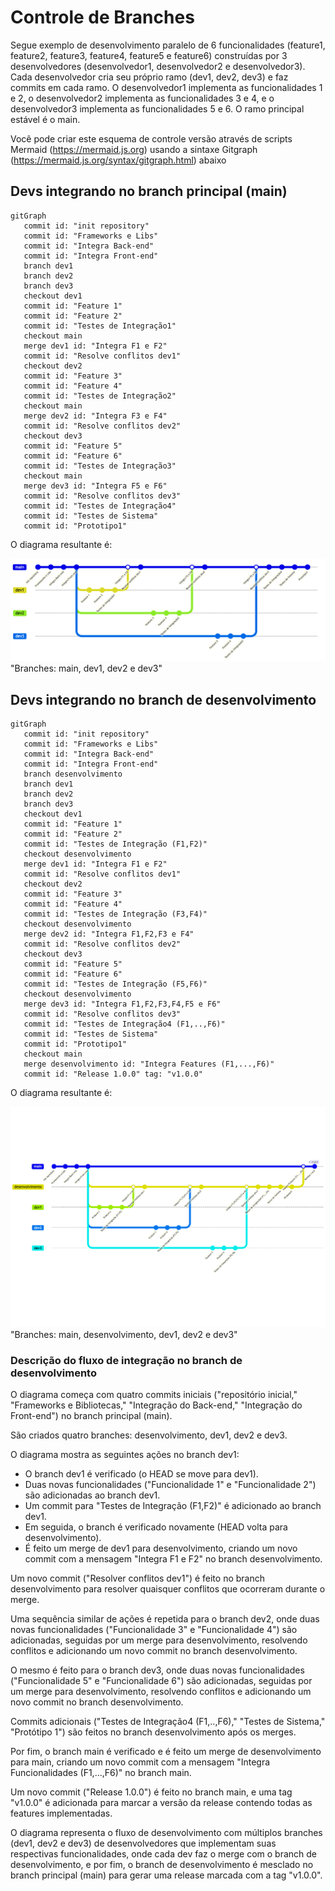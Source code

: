 # Controle de Branches

Segue exemplo de desenvolvimento paralelo de 6 funcionalidades (feature1, feature2, feature3, feature4, feature5 e feature6) construídas por 3 desenvolvedores (desenvolvedor1, desenvolvedor2 e desenvolvedor3). Cada desenvolvedor cria seu próprio ramo (dev1, dev2, dev3) e faz commits em cada ramo. O desenvolvedor1 implementa as funcionalidades 1 e 2, o desenvolvedor2 implementa as funcionalidades 3 e 4, e o desenvolvedor3 implementa as funcionalidades 5 e 6. O ramo principal estável é o main.

Você pode criar este esquema de controle versão através de scripts Mermaid (https://mermaid.js.org) usando a sintaxe Gitgraph (https://mermaid.js.org/syntax/gitgraph.html) abaixo

## Devs integrando no branch principal (main)

```
gitGraph
   commit id: "init repository"
   commit id: "Frameworks e Libs"
   commit id: "Integra Back-end"
   commit id: "Integra Front-end"
   branch dev1
   branch dev2
   branch dev3
   checkout dev1
   commit id: "Feature 1"
   commit id: "Feature 2"
   commit id: "Testes de Integração1"
   checkout main
   merge dev1 id: "Integra F1 e F2"
   commit id: "Resolve conflitos dev1"
   checkout dev2
   commit id: "Feature 3"
   commit id: "Feature 4"
   commit id: "Testes de Integração2"
   checkout main
   merge dev2 id: "Integra F3 e F4"
   commit id: "Resolve conflitos dev2"
   checkout dev3
   commit id: "Feature 5"
   commit id: "Feature 6"
   commit id: "Testes de Integração3"
   checkout main
   merge dev3 id: "Integra F5 e F6"
   commit id: "Resolve conflitos dev3"
   commit id: "Testes de Integração4"
   commit id: "Testes de Sistema"
   commit id: "Prototipo1"
```

O diagrama resultante é: 

![Esquema de branches!](https://raw.githubusercontent.com/my-prototypes/tflk/main/docs/branches_cenario1.png) "Branches: main, dev1, dev2 e dev3"

## Devs integrando no branch de desenvolvimento

```
gitGraph
   commit id: "init repository"
   commit id: "Frameworks e Libs"
   commit id: "Integra Back-end"
   commit id: "Integra Front-end"
   branch desenvolvimento
   branch dev1
   branch dev2
   branch dev3
   checkout dev1
   commit id: "Feature 1"
   commit id: "Feature 2"
   commit id: "Testes de Integração (F1,F2)"
   checkout desenvolvimento
   merge dev1 id: "Integra F1 e F2"
   commit id: "Resolve conflitos dev1"
   checkout dev2
   commit id: "Feature 3"
   commit id: "Feature 4"
   commit id: "Testes de Integração (F3,F4)"
   checkout desenvolvimento
   merge dev2 id: "Integra F1,F2,F3 e F4"
   commit id: "Resolve conflitos dev2"
   checkout dev3
   commit id: "Feature 5"
   commit id: "Feature 6"
   commit id: "Testes de Integração (F5,F6)"
   checkout desenvolvimento
   merge dev3 id: "Integra F1,F2,F3,F4,F5 e F6"
   commit id: "Resolve conflitos dev3"
   commit id: "Testes de Integração4 (F1,..,F6)"
   commit id: "Testes de Sistema"
   commit id: "Prototipo1"
   checkout main
   merge desenvolvimento id: "Integra Features (F1,...,F6)"
   commit id: "Release 1.0.0" tag: "v1.0.0"
```

O diagrama resultante é: 

![Esquema de branches!](https://raw.githubusercontent.com/my-prototypes/tflk/main/docs/branch_desenvolvimento.png) "Branches: main, desenvolvimento, dev1, dev2 e dev3"

### Descrição do fluxo de integração no branch de desenvolvimento

O diagrama começa com quatro commits iniciais ("repositório inicial," "Frameworks e Bibliotecas," "Integração do Back-end," "Integração do Front-end") no branch principal (main).

São criados quatro branches: desenvolvimento, dev1, dev2 e dev3.

O diagrama mostra as seguintes ações no branch dev1:

- O branch dev1 é verificado (o HEAD se move para dev1).
- Duas novas funcionalidades ("Funcionalidade 1" e "Funcionalidade 2") são adicionadas ao branch dev1.
- Um commit para "Testes de Integração (F1,F2)" é adicionado ao branch dev1.
- Em seguida, o branch é verificado novamente (HEAD volta para desenvolvimento).
- É feito um merge de dev1 para desenvolvimento, criando um novo commit com a mensagem "Integra F1 e F2" no branch desenvolvimento.

Um novo commit ("Resolver conflitos dev1") é feito no branch desenvolvimento para resolver quaisquer conflitos que ocorreram durante o merge.

Uma sequência similar de ações é repetida para o branch dev2, onde duas novas funcionalidades ("Funcionalidade 3" e "Funcionalidade 4") são adicionadas, seguidas por um merge para desenvolvimento, resolvendo conflitos e adicionando um novo commit no branch desenvolvimento.

O mesmo é feito para o branch dev3, onde duas novas funcionalidades ("Funcionalidade 5" e "Funcionalidade 6") são adicionadas, seguidas por um merge para desenvolvimento, resolvendo conflitos e adicionando um novo commit no branch desenvolvimento.

Commits adicionais ("Testes de Integração4 (F1,..,F6)," "Testes de Sistema," "Protótipo 1") são feitos no branch desenvolvimento após os merges.

Por fim, o branch main é verificado e é feito um merge de desenvolvimento para main, criando um novo commit com a mensagem "Integra Funcionalidades (F1,...,F6)" no branch main.

Um novo commit ("Release 1.0.0") é feito no branch main, e uma tag "v1.0.0" é adicionada para marcar a versão da release contendo todas as features implementadas.

O diagrama representa o fluxo de desenvolvimento com múltiplos branches (dev1, dev2 e dev3) de desenvolvedores que implementam suas respectivas funcionalidades, onde cada dev faz o merge com o branch de desenvolvimento, e por fim, o branch de desenvolvimento é mesclado no branch principal (main) para gerar uma release marcada com a tag "v1.0.0". 
